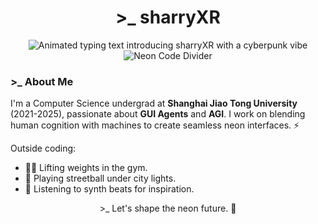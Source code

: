 <div style="display: flex; justify-content: center;">
  <h1>>_ sharryXR</h1>
</div>
<div style="display: flex; justify-content: center;">
  <img src="https://readme-typing-svg.herokuapp.com?font=Parkinsans&weight=600&size=32&pause=1000&color=FF69B4&background=1A1A2E¢er=true&vCenter=true&width=1000&height=100&lines=Hey+there%21+I%27m+sharryXR+from+SJTU+%21+%F0%9F%92%BE;Welcome%21+%E2%9A%A1%EF%B8%8F+So+excited+to+meet+you%21+%E2%9A%A1%EF%B8%8F;Let%27s+make+some+cool+stuff+together%21+%F0%9F%8C%8C" alt="Animated typing text introducing sharryXR with a cyberpunk vibe" />
</div>

<div align="center">
  <img src="https://img.shields.io/badge/--------------------------------------------------------------------------------------%20About%20Me%20---------------------------------------------------------------------------------------------FF69B4?style=plastic&logo=data:image/svg+xml;base64,PHN2ZyB4bWxucz0iaHR0cDovL3d3dy53My5vcmcvMjAwMC9zdmciIHdpZHRoPSIyNCIgaGVpZ2h0PSIyNCIgdmlld0JveD0iMCAwIDI0IDI0IiBmaWxsPSJub25lIiBzdHJva2U9IiNmZmYiIHN0cm9rZS13aWR0aD0iMiIgc3Ryb2tlLWxpbmVjYXA9InJvdW5kIiBzdHJva2UtbGluZWpvaW49InJvdW5kIj48cGF0aCBkPSJNMTIgM2E2IDYgMCAwIDAgOSA5IDYgNiAwIDAgMC05IDkgNiA2IDAgMCAwLTktOSIvPjwvc3ZnPg==" alt="Neon Code Divider" />
</div>

### >_ About Me
I'm a Computer Science undergrad at **Shanghai Jiao Tong University** (2021-2025), passionate about **GUI Agents** and **AGI**. I work on blending human cognition with machines to create seamless neon interfaces. ⚡️

Outside coding:
- 🏋️‍♂️ Lifting weights in the gym.
- 🏀 Playing streetball under city lights.
- 🎵 Listening to synth beats for inspiration.

<div align="center">
  <p>>_ Let's shape the neon future. 🌃</p>
</div>
